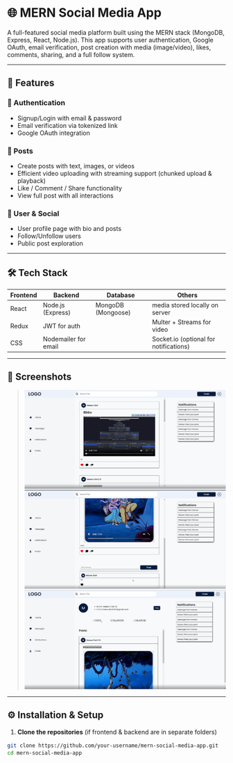 # 🌐 MERN Social Media App

A full-featured social media platform built using the MERN stack (MongoDB, Express, React, Node.js). This app supports user authentication, Google OAuth, email verification, post creation with media (image/video), likes, comments, sharing, and a full follow system.

---

## 🚀 Features

### 🔐 Authentication
- Signup/Login with email & password
- Email verification via tokenized link
- Google OAuth integration

### 📝 Posts
- Create posts with text, images, or videos
- Efficient video uploading with streaming support (chunked upload & playback)
- Like / Comment / Share functionality
- View full post with all interactions

### 👤 User & Social
- User profile page with bio and posts
- Follow/Unfollow users
- Public post exploration

---

## 🛠️ Tech Stack

| Frontend | Backend | Database | Others |
|----------|---------|----------|--------|
| React    | Node.js (Express) | MongoDB (Mongoose) | media stored locally on server |
| Redux | JWT for auth | | Multer + Streams for video |
| CSS  | Nodemailer for email | | Socket.io (optional for notifications) |

---

## 📸 Screenshots

> ![Home Feed](screenshots/home.png)  
> ![Post View](screenshots/post.png)  
> ![Profile Page](screenshots/profile.png)

---

## ⚙️ Installation & Setup

1. **Clone the repositories** (if frontend & backend are in separate folders)
```bash
git clone https://github.com/your-username/mern-social-media-app.git
cd mern-social-media-app
